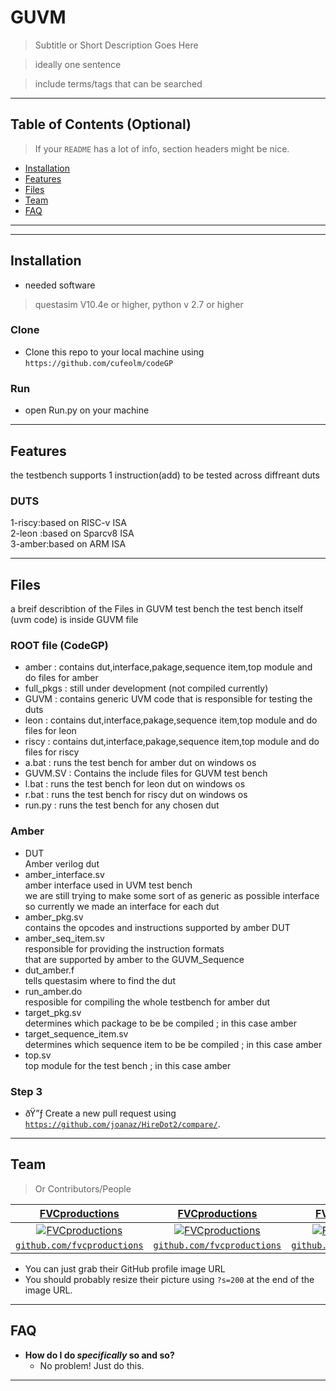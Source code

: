 
# GUVM

> Subtitle or Short Description Goes Here

> ideally one sentence

> include terms/tags that can be searched


---

## Table of Contents (Optional)

> If your `README` has a lot of info, section headers might be nice.

- [Installation](#Installation)
- [Features](#features)
- [Files](#Files)
- [Team](#team)
- [FAQ](#faq)

---

---

## Installation

- needed software 
>questasim V10.4e or higher,
>python v 2.7 or higher
### Clone

- Clone this repo to your local machine using `https://github.com/cufeolm/codeGP`

### Run

- open Run.py on your machine 

---

## Features
the testbench supports 1 instruction(add) to be tested across diffreant duts 
### DUTS 
1-riscy:based on RISC-v ISA  
2-leon :based on Sparcv8 ISA   
3-amber:based on ARM ISA   

---

## Files

a breif describtion of the Files in GUVM test bench
the test bench itself (uvm code) is inside GUVM file

### ROOT file (CodeGP)
- amber       : contains dut,interface,pakage,sequence item,top module and do files for amber
- full_pkgs   : still under development (not compiled currently) 
- GUVM        : contains generic UVM code that is responsible for testing the duts
- leon        : contains dut,interface,pakage,sequence item,top module and do files for leon
- riscy       : contains dut,interface,pakage,sequence item,top module and do files for riscy
- a.bat       : runs the test bench for amber dut on windows os
- GUVM.SV     : Contains the include files for GUVM test bench 
- l.bat       : runs the test bench for leon dut on windows os
- r.bat       : runs the test bench for riscy dut on windows os
- run.py      : runs the test bench for any chosen dut


### Amber
- DUT    
	Amber verilog dut
- amber_interface.sv    
	amber interface used in UVM test bench    
	we are still trying to make some sort of as generic as possible interface    
	so currently we made an interface for each dut    
- amber_pkg.sv         
	contains the opcodes and instructions supported by amber DUT 
- amber_seq_item.sv    
	responsible for providing the instruction formats     
	that are supported by amber to the GUVM_Sequence   
- dut_amber.f     
	tells questasim where to find the dut
- run_amber.do       
	resposible for compiling the whole testbench for amber dut 
- target_pkg.sv    
	determines which package to be be compiled ; in this case amber
- target_sequence_item.sv    
	determines which sequence item to be be compiled ; in this case amber
- top.sv    
	top module for the test bench ; in this case amber
### Step 3

- ðŸ”ƒ Create a new pull request using <a href="https://github.com/joanaz/HireDot2/compare/" target="_blank">`https://github.com/joanaz/HireDot2/compare/`</a>.

---

## Team

> Or Contributors/People

| <a href="http://fvcproductions.com" target="_blank">**FVCproductions**</a> | <a href="http://fvcproductions.com" target="_blank">**FVCproductions**</a> | <a href="http://fvcproductions.com" target="_blank">**FVCproductions**</a> |
| :---: |:---:| :---:|
| [![FVCproductions](https://avatars1.githubusercontent.com/u/4284691?v=3&s=200)](http://fvcproductions.com)    | [![FVCproductions](https://avatars1.githubusercontent.com/u/4284691?v=3&s=200)](http://fvcproductions.com) | [![FVCproductions](https://avatars1.githubusercontent.com/u/4284691?v=3&s=200)](http://fvcproductions.com)  |
| <a href="http://github.com/fvcproductions" target="_blank">`github.com/fvcproductions`</a> | <a href="http://github.com/fvcproductions" target="_blank">`github.com/fvcproductions`</a> | <a href="http://github.com/fvcproductions" target="_blank">`github.com/fvcproductions`</a> |

- You can just grab their GitHub profile image URL
- You should probably resize their picture using `?s=200` at the end of the image URL.

---

## FAQ

- **How do I do *specifically* so and so?**
    - No problem! Just do this.

---
